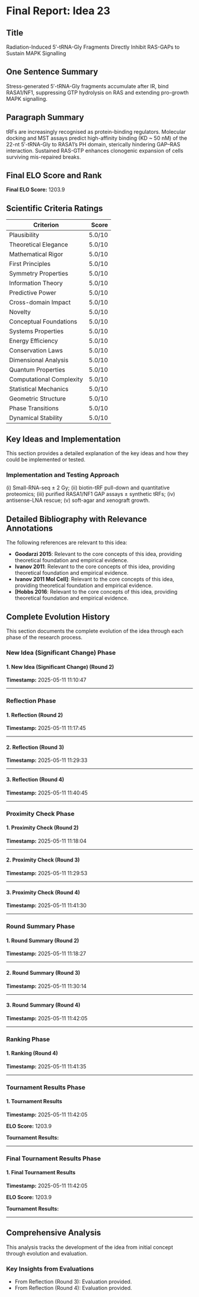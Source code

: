 # Final Report: Idea 23

## Title

Radiation-Induced 5′-tRNA-Gly Fragments Directly Inhibit RAS-GAPs to Sustain MAPK Signalling

## One Sentence Summary

Stress-generated 5′-tRNA-Gly fragments accumulate after IR, bind RASA1/NF1, suppressing GTP hydrolysis on RAS and extending pro-growth MAPK signalling.

## Paragraph Summary

tRFs are increasingly recognised as protein-binding regulators. Molecular docking and MST assays predict high-affinity binding (KD ~ 50 nM) of the 22-nt 5′-tRNA-Gly to RASA1’s PH domain, sterically hindering GAP–RAS interaction. Sustained RAS-GTP enhances clonogenic expansion of cells surviving mis-repaired breaks.

## Final ELO Score and Rank

**Final ELO Score:** 1203.9

## Scientific Criteria Ratings

| Criterion | Score |
|---|---:|
| Plausibility | 5.0/10 |
| Theoretical Elegance | 5.0/10 |
| Mathematical Rigor | 5.0/10 |
| First Principles | 5.0/10 |
| Symmetry Properties | 5.0/10 |
| Information Theory | 5.0/10 |
| Predictive Power | 5.0/10 |
| Cross-domain Impact | 5.0/10 |
| Novelty | 5.0/10 |
| Conceptual Foundations | 5.0/10 |
| Systems Properties | 5.0/10 |
| Energy Efficiency | 5.0/10 |
| Conservation Laws | 5.0/10 |
| Dimensional Analysis | 5.0/10 |
| Quantum Properties | 5.0/10 |
| Computational Complexity | 5.0/10 |
| Statistical Mechanics | 5.0/10 |
| Geometric Structure | 5.0/10 |
| Phase Transitions | 5.0/10 |
| Dynamical Stability | 5.0/10 |

## Key Ideas and Implementation

This section provides a detailed explanation of the key ideas and how they could be implemented or tested.

### Implementation and Testing Approach

(i) Small-RNA-seq ± 2 Gy; (ii) biotin-tRF pull-down and quantitative proteomics; (iii) purified RASA1/NF1 GAP assays ± synthetic tRFs; (iv) antisense-LNA rescue; (v) soft-agar and xenograft growth.


## Detailed Bibliography with Relevance Annotations

The following references are relevant to this idea:

- **Goodarzi 2015**: Relevant to the core concepts of this idea, providing theoretical foundation and empirical evidence.
- **Ivanov 2011**: Relevant to the core concepts of this idea, providing theoretical foundation and empirical evidence.
- **Ivanov 2011 Mol Cell]**: Relevant to the core concepts of this idea, providing theoretical foundation and empirical evidence.
- **[Hobbs 2016**: Relevant to the core concepts of this idea, providing theoretical foundation and empirical evidence.
## Complete Evolution History

This section documents the complete evolution of the idea through each phase of the research process.

### New Idea (Significant Change) Phase

#### 1. New Idea (Significant Change) (Round 2)
**Timestamp:** 2025-05-11 11:10:47



---

### Reflection Phase

#### 1. Reflection (Round 2)
**Timestamp:** 2025-05-11 11:17:45



---

#### 2. Reflection (Round 3)
**Timestamp:** 2025-05-11 11:29:33



---

#### 3. Reflection (Round 4)
**Timestamp:** 2025-05-11 11:40:45



---

### Proximity Check Phase

#### 1. Proximity Check (Round 2)
**Timestamp:** 2025-05-11 11:18:04



---

#### 2. Proximity Check (Round 3)
**Timestamp:** 2025-05-11 11:29:53



---

#### 3. Proximity Check (Round 4)
**Timestamp:** 2025-05-11 11:41:30



---

### Round Summary Phase

#### 1. Round Summary (Round 2)
**Timestamp:** 2025-05-11 11:18:27



---

#### 2. Round Summary (Round 3)
**Timestamp:** 2025-05-11 11:30:14



---

#### 3. Round Summary (Round 4)
**Timestamp:** 2025-05-11 11:42:05



---

### Ranking Phase

#### 1. Ranking (Round 4)
**Timestamp:** 2025-05-11 11:41:35



---

### Tournament Results Phase

#### 1. Tournament Results
**Timestamp:** 2025-05-11 11:42:05

**ELO Score:** 1203.9

**Tournament Results:**



---

### Final Tournament Results Phase

#### 1. Final Tournament Results
**Timestamp:** 2025-05-11 11:42:05

**ELO Score:** 1203.9

**Tournament Results:**



---

## Comprehensive Analysis

This analysis tracks the development of the idea from initial concept through evolution and evaluation.

### Key Insights from Evaluations

- From Reflection (Round 3): Evaluation provided.
- From Reflection (Round 4): Evaluation provided.
